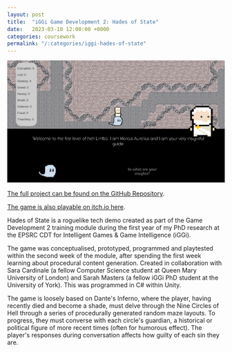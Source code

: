 ```yaml
---
layout: post
title:  "iGGi Game Development 2: Hades of State"
date:   2023-03-10 12:00:00 +0000
categories: coursework
permalink: "/:categories/iggi-hades-of-state"
---
```


![gameplay](../assets/img/Hades.png "An example screenshot of gameplay.")

[The full project can be found on the GitHub Repository][hades].

[The game is also playable on itch.io here][itch].

Hades of State is a roguelike tech demo created as part of the Game Development 2 training module during the first year of my PhD research at the EPSRC CDT for Intelligent Games & Game Intelligence (iGGi).

The game was conceptualised, prototyped, programmed and playtested within the second week of the module, after spending the first week learning about procedural content generation. Created in collaboration with Sara Cardinale (a fellow Computer Science student at Queen Mary University of London) and Sarah Masters (a fellow iGGi PhD student at the University of York). This was programmed in C# within Unity.

The game is loosely based on Dante's Inferno, where the player, having recently died and become a shade, must delve through the Nine Circles of Hell through a series of procedurally generated random maze layouts. To progress, they must converse with each circle's guardian, a historical or political figure of more recent times (often for humorous effect). The player's responses during conversation affects how guilty of each sin they are.

[itch]: https://sarahdotgames.itch.io/hades-of-state
[hades]: https://github.com/Impalpably/STS-HadesOfState